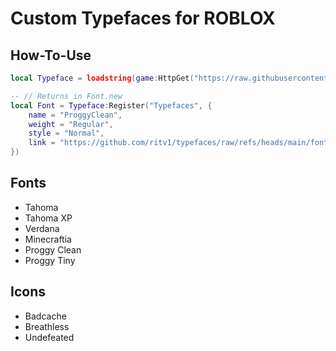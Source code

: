 # Custom Typefaces for ROBLOX
## How-To-Use
```lua
local Typeface = loadstring(game:HttpGet("https://raw.githubusercontent.com/ritv1/typefaces/refs/heads/main/Register.lua"))()

-- // Returns in Font.new
local Font = Typeface:Register("Typefaces", {
    name = "ProggyClean",
    weight = "Regular",
    style = "Normal",
    link = "https://github.com/ritv1/typefaces/raw/refs/heads/main/fonts/ProggyClean.ttf",
}) 
```

## Fonts
- Tahoma
- Tahoma XP
- Verdana
- Minecraftia
- Proggy Clean
- Proggy Tiny
## Icons
- Badcache
- Breathless
- Undefeated
